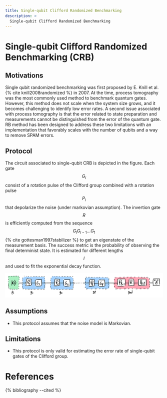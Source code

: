 ```yaml
---
title: Single-qubit Clifford Randomized Benchmarking
description: >
  Single-qubit Clifford Randomized Benchmarking
---
```


# Single-qubit Clifford Randomized Benchmarking (CRB)

## Motivations

Single qubit randomized benchmarking was first proposed by E. Knill et al. {% cite knill2008randomized %} in 2007. At the time, process tomography was the most commonly used method to benchmark quantum gates. However, this method does not scale when the system size grows, and it becomes challenging to identify low error rates. A second issue associated with process tomography is that the error related to state preparation and measurements cannot be distinguished from the error of the quantum gate. RB method has been designed to address these two limitations with an implementation that favorably scales with the number of qubits and a way to remove SPAM errors.

## Protocol

The circuit associated to single-qubit CRB is depicted in the figure. Each gate $$G_i$$ consist of a rotation pulse of the Clifford group combined with a rotation pulse $$P_i$$ that depolarize the noise (under markovian assumption). The invertion gate $$R$$ is efficiently computed from the sequence $$G_lG_{l-1}...G_1$$ {% cite gottesman1997stabilizer %} to get an eigenstate of the measurement basis. The success metric is the probability of observing the final determinist state. It is estimated for different lengths $$l$$ and used to fit the exponential decay function.

<div class="center">
  <img src="/img/system-level-benchmark/randomized/RB-clifford-single-qubit.png" class="img-medium" alt="Quantum circuit associated to the single-qubit clifford randomized benchmarking protocol"/>
</div>

## Assumptions

- This protocol assumes that the noise model is Markovian.
<!-- See the impact oof such assumption -->

## Limitations

- This protocol is only valid for estimating the error rate of single-qubit gates of the Clifford group.

# References
{% bibliography --cited %}